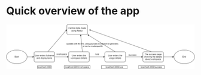 # Quick overview of the app

![Alt text](src/Images/flowchart.png?raw=true "Flowchart for the UI")

